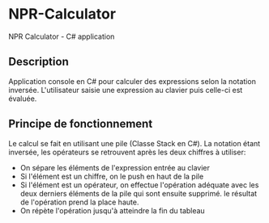 # NPR-Calculator
NPR Calculator - C# application

Description
-----------

Application console en C# pour calculer des expressions selon la notation inversée. L'utilisateur saisie une expression au clavier puis celle-ci est évaluée.

Principe de fonctionnement
--------------------------

Le calcul se fait en utilisant une pile (Classe Stack<T> en C#). La notation étant inversée, les opérateurs se retrouvent après les deux chiffres à utiliser:
 - On sépare les éléments de l'expression entrée au clavier
 - Si l'élément est un chiffre, on le push en haut de la pile
 - Si l'élément est un opérateur, on effectue l'opération adéquate avec les deux derniers éléments de la pile qui sont ensuite      supprimé. le résultat de l'opération prend la place haute.
 - On répète l'opération jusqu'à atteindre la fin du tableau
